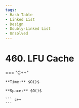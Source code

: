 ```yaml
---
tags:
- Hash Table
- Linked List
- Design
- Doubly-Linked List
- Unsolved
---
```



# 460. LFU Cache

=== "C++"

    **Time:** $O()$

    **Space:** $O()$

    ``` c++
    ```